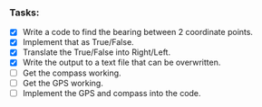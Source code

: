 ### Tasks: 
- [x] Write a code to find the bearing between 2 coordinate points.
- [X] Implement that as True/False.
- [X] Translate the True/False into Right/Left.
- [X] Write the output to a text file that can be overwritten. 
- [ ] Get the compass working.
- [ ] Get the GPS working.
- [ ] Implement the GPS and compass into the code.
